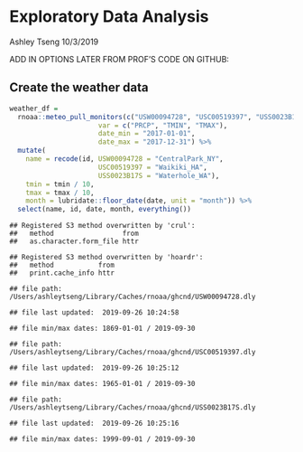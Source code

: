 Exploratory Data Analysis
================
Ashley Tseng
10/3/2019

ADD IN OPTIONS LATER FROM PROF’S CODE ON GITHUB:

## Create the weather data

``` r
weather_df = 
  rnoaa::meteo_pull_monitors(c("USW00094728", "USC00519397", "USS0023B17S"),
                      var = c("PRCP", "TMIN", "TMAX"), 
                      date_min = "2017-01-01",
                      date_max = "2017-12-31") %>%
  mutate(
    name = recode(id, USW00094728 = "CentralPark_NY", 
                      USC00519397 = "Waikiki_HA",
                      USS0023B17S = "Waterhole_WA"),
    tmin = tmin / 10,
    tmax = tmax / 10,
    month = lubridate::floor_date(date, unit = "month")) %>%
  select(name, id, date, month, everything())
```

    ## Registered S3 method overwritten by 'crul':
    ##   method                 from
    ##   as.character.form_file httr

    ## Registered S3 method overwritten by 'hoardr':
    ##   method           from
    ##   print.cache_info httr

    ## file path:          /Users/ashleytseng/Library/Caches/rnoaa/ghcnd/USW00094728.dly

    ## file last updated:  2019-09-26 10:24:58

    ## file min/max dates: 1869-01-01 / 2019-09-30

    ## file path:          /Users/ashleytseng/Library/Caches/rnoaa/ghcnd/USC00519397.dly

    ## file last updated:  2019-09-26 10:25:12

    ## file min/max dates: 1965-01-01 / 2019-09-30

    ## file path:          /Users/ashleytseng/Library/Caches/rnoaa/ghcnd/USS0023B17S.dly

    ## file last updated:  2019-09-26 10:25:16

    ## file min/max dates: 1999-09-01 / 2019-09-30
